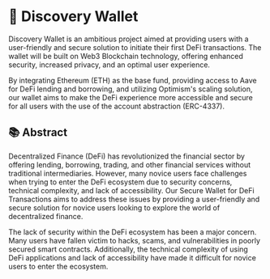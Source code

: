 # 🌈 **Discovery Wallet**

Discovery Wallet is an ambitious project aimed at providing users with a user-friendly and secure solution to initiate their first DeFi transactions. The wallet will be built on Web3 Blockchain technology, offering enhanced security, increased privacy, and an optimal user experience. 

By integrating Ethereum (ETH) as the base fund, providing access to Aave for DeFi lending and borrowing, and utilizing Optimism's scaling solution, our wallet aims to make the DeFi experience more accessible and secure for all users with the use of the account abstraction (ERC-4337).

## 📚 Abstract

Decentralized Finance (DeFi) has revolutionized the financial sector by offering lending, borrowing, trading, and other financial services without traditional intermediaries. 
However, many novice users face challenges when trying to enter the DeFi ecosystem due to security concerns, technical complexity, and lack of accessibility. 
Our Secure Wallet for DeFi Transactions aims to address these issues by providing a user-friendly and secure solution for novice users looking to explore the world of decentralized finance.

The lack of security within the DeFi ecosystem has been a major concern. Many users have fallen victim to hacks, scams, and vulnerabilities in poorly secured smart contracts. Additionally, the technical complexity of using DeFi applications and lack of accessibility have made it difficult for novice users to enter the ecosystem.
